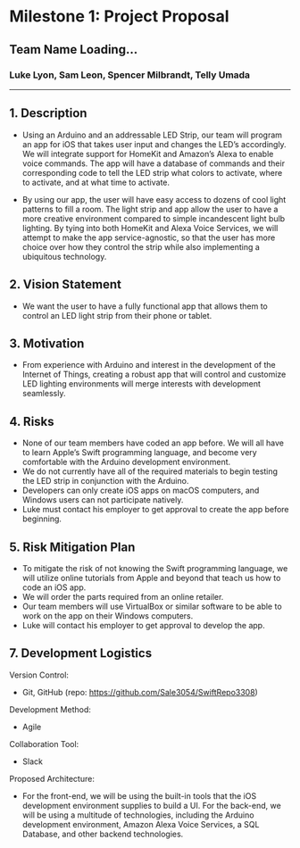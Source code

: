 # Milestone 1: Project Proposal
## Team Name Loading...
### Luke Lyon, Sam Leon, Spencer Milbrandt, Telly Umada
***

## 1. Description
* Using an Arduino and an addressable LED Strip, our team will program an app for iOS that takes user input and changes the LED’s accordingly. We will integrate support for HomeKit and Amazon’s Alexa to enable voice commands. The app will have a database of commands and their corresponding code to tell the LED strip what colors to activate, where to activate, and at what time to activate. 
	
* By using our app, the user will have easy access to dozens of cool light patterns to fill a room. The light strip and app allow the user to have a more creative environment compared to simple incandescent light bulb lighting. By tying into both HomeKit and Alexa Voice Services, we will attempt to make the app service-agnostic, so that the user has more choice over how they control the strip while also implementing a ubiquitous technology.

## 2. Vision Statement 
* We want the user to have a fully functional app that allows them to control an LED light strip from their phone or tablet.

## 3. Motivation 
* From experience with Arduino and interest in the development of the Internet of Things, creating a robust app that will control and customize LED lighting environments will merge interests with development seamlessly. 

## 4. Risks
* None of our team members have coded an app before. We will all have to learn Apple’s Swift programming language, and become very comfortable with the Arduino development environment. 
* We do not currently have all of the required materials to begin testing the LED strip in conjunction with the Arduino. 
* Developers can only create iOS apps on macOS computers, and Windows users can not participate natively. 
* Luke must contact his employer to get approval to create the app before beginning. 


## 5. Risk Mitigation Plan 
* To mitigate the risk of not knowing the Swift programming language, we will utilize online tutorials from Apple and beyond that teach us how to code an iOS app. 
* We will order the parts required from an online retailer.
* Our team members will use VirtualBox or similar software to be able to work on the app on their Windows computers.
* Luke will contact his employer to get approval to develop the app.

## 7. Development Logistics 
Version Control: 
* Git, GitHub (repo: https://github.com/Sale3054/SwiftRepo3308)

Development Method: 
* Agile

Collaboration Tool: 
* Slack 

Proposed Architecture: 
* For the front-end, we will be using the built-in tools that the iOS development environment supplies to build a UI. For the back-end, we will be using a multitude of technologies, including the Arduino development environment, Amazon Alexa Voice Services, a SQL Database, and other backend technologies.
